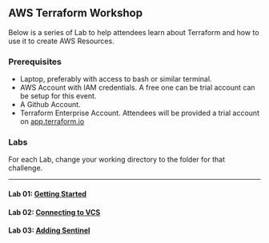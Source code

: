 ## AWS Terraform Workshop

Below is a series of Lab to help attendees learn about Terraform and how to use it to create AWS Resources.

### Prerequisites

- Laptop, preferably with access to bash or similar terminal.
- AWS Account with IAM credentials. A free one can be trial account can be setup for this event.
- A Github Account.
- Terraform Enterprise Account. Attendees will be provided a trial account on [app.terraform.io](https://app.terraform.io)

### Labs

For each Lab, change your working directory to the folder for that challenge.

---
#### Lab 01: [Getting Started](lab01/README.md)
#### Lab 02: [Connecting to VCS](lab02/README.md)
#### Lab 03: [Adding Sentinel](lab03/README.md)
